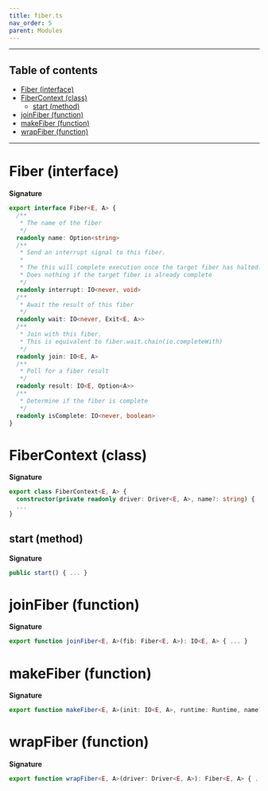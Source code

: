 ```yaml
---
title: fiber.ts
nav_order: 5
parent: Modules
---
```


---

<h2 class="text-delta">Table of contents</h2>

- [Fiber (interface)](#fiber-interface)
- [FiberContext (class)](#fibercontext-class)
  - [start (method)](#start-method)
- [joinFiber (function)](#joinfiber-function)
- [makeFiber (function)](#makefiber-function)
- [wrapFiber (function)](#wrapfiber-function)

---

# Fiber (interface)

**Signature**

```ts
export interface Fiber<E, A> {
  /**
   * The name of the fiber
   */
  readonly name: Option<string>
  /**
   * Send an interrupt signal to this fiber.
   *
   * The this will complete execution once the target fiber has halted.
   * Does nothing if the target fiber is already complete
   */
  readonly interrupt: IO<never, void>
  /**
   * Await the result of this fiber
   */
  readonly wait: IO<never, Exit<E, A>>
  /**
   * Join with this fiber.
   * This is equivalent to fiber.wait.chain(io.completeWith)
   */
  readonly join: IO<E, A>
  /**
   * Poll for a fiber result
   */
  readonly result: IO<E, Option<A>>
  /**
   * Determine if the fiber is complete
   */
  readonly isComplete: IO<never, boolean>
}
```

# FiberContext (class)

**Signature**

```ts
export class FiberContext<E, A> {
  constructor(private readonly driver: Driver<E, A>, name?: string) { ... }
  ...
}
```

## start (method)

**Signature**

```ts
public start() { ... }
```

# joinFiber (function)

**Signature**

```ts
export function joinFiber<E, A>(fib: Fiber<E, A>): IO<E, A> { ... }
```

# makeFiber (function)

**Signature**

```ts
export function makeFiber<E, A>(init: IO<E, A>, runtime: Runtime, name?: string): IO<never, Fiber<E, A>> { ... }
```

# wrapFiber (function)

**Signature**

```ts
export function wrapFiber<E, A>(driver: Driver<E, A>): Fiber<E, A> { ... }
```
